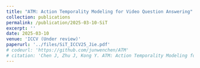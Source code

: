 ```yaml
---
title: "ATM: Action Temporality Modeling for Video Question Answering"
collection: publications
permalink: /publication/2025-03-10-SiT
excerpt: ''
date: 2025-03-10
venue: 'ICCV (Under review)'
paperurl: '../files/SiT_ICCV25_Jie.pdf'
# codeurl: 'https://github.com/junwenchen/ATM'
# citation: 'Chen J, Zhu J, Kong Y. ATM: Action Temporality Modeling for Video Question Answering[C]//Proceedings of the 31st ACM International Conference on Multimedia. 2023: 4886-4895.'
---
```


<!-- <div style="text-align: center;">
  <img src="../images/atm_teaser_mm23.png" alt="alt text">
</div> -->
